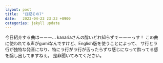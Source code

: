 ```yaml
---
layout: post
title:  "日記その7"
date:   2023-04-23 23:23 +0900
categories: jekyll update
---
```


今日紹介する曲はーーー...
kanariaさんの酔いどれ知らずでーーーっす！
この曲に使われてる声がgumiなんですけど、English版を使うことによって、
サ行とラ行が独特な発音になり、特にラ行がラ行が舌ったらずな感じになって酔ってる感を醸し出してますねぇ。
是非聞いてみてください。

[jekyll-docs]: https://jekyllrb.com/docs/home
[jekyll-gh]:   https://github.com/jekyll/jekyll
[jekyll-talk]: https://talk.jekyllrb.com/
